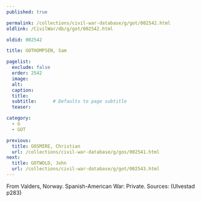```yaml
---
published: true

permalink: /collections/civil-war-database/g/got/002542.html
oldlink: /CivilWar/db/g/got/002542.html

oldid: 002542

title: GOTHOMPSEN, Sam

pagelist:
  exclude: false
  order: 2542
  image: 
  alt:
  caption:
  title:
  subtitle:      # Defaults to page subtitle
  teaser:

category: 
  - G 
  - GOT

previous:
  title: GOSMIRE, Christian
  url: /collections/civil-war-database/g/gos/002541.html  
next:
  title: GOTWOLD, John
  url: /collections/civil-war-database/g/got/002543.html   
---
```

From Valders, Norway. Spanish-American War: Private. Sources: (Ulvestad p283)